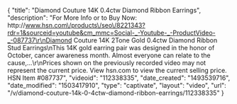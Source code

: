 {
    "title": "Diamond Couture 14K 0.4ctw Diamond Ribbon Earrings",
    "description": "For More Info or to Buy Now: http:\/\/www.hsn.com\/products\/seo\/8221343?rdr=1&sourceid=youtube&cm_mmc=Social-_-Youtube-_-ProductVideo-_-087737\r\nDiamond Couture 14K 2Tone Gold 0.4ctw Diamond Ribbon Stud Earrings\nThis 14K gold earring pair was designed in the honor of October, cancer awareness month. Almost everyone can relate to the cause,...\r\nPrices shown on the previously recorded video may not represent the current price.  View hsn.com to view the current selling price. HSN Item #087737",
    "videoid": "112338335",
    "date_created": "1493539716",
    "date_modified": "1503417910",
    "type": "captivate",
    "layout": "video",
    "url": "\/v\/diamond-couture-14k-0-4ctw-diamond-ribbon-earrings\/112338335"
}